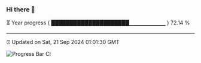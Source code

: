 ### Hi there 👋

⏳ Year progress { █████████████████████▁▁▁▁▁▁▁▁▁ } 72.14 %

---

⏰ Updated on Sat, 21 Sep 2024 01:01:30 GMT

![Progress Bar CI](https://github.com/liununu/liununu/workflows/Progress%20Bar%20CI/badge.svg)
